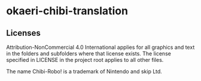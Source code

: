# okaeri-chibi-translation

## Licenses
Attribution-NonCommercial 4.0 International applies for all graphics and text in the folders and subfolders where that license exists. The license specified in LICENSE in the project root applies to all other files.

The name Chibi-Robo! is a trademark of Nintendo and skip Ltd.